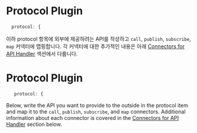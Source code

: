 # Protocol Plugin

```javascript
  protocol: {
```

이하 protocol 항목에 외부에 제공하려는 API를 작성하고 `call`, `publish`, `subscribe`, `map` 커넥터에 맵핑합니다. 각 커넥터에 대한 추가적인 내용은 아래 [Connectors for API Handler](../../api-gateway/api-gateway.md#d-connectors-for-api-handler) 섹션에서 다룹니다.

# Protocol Plugin

```javascript
   protocol: {
```

Below, write the API you want to provide to the outside in the protocol item and map it to the `call`, `publish`, `subscribe`, and `map` connectors. Additional information about each connector is covered in the [Connectors for API Handler](../../api-gateway/api-gateway.md#d-connectors-for-api-handler) section below.
